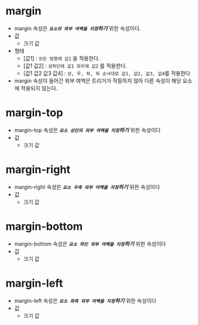 # margin
* margin 속성은 ***`요소의 외부 여백을 지정`하기*** 위한 속성이다.
* 값
    * 크기 값
* 형태
    * [값1] : `모든 방향에 값1` 을 적용한다.
    * [값1 값2] : `상하단에 값1 좌우에 값2` 를 적용한다.
    * [값1 값2 값3 값4] : `상, 우, 하, 좌 순서대로 값1, 값2, 값3, 값4`를 적용한다
* margin 속성이 들어간 외부 여백은 트리거가 작동하지 않아 다른 속성이 해당 요소에 적용되지 않는다.
# margin-top
* margin-top 속성은 ***`요소 상단의 외부 여백을 지정`하기*** 위한 속성이다
* 값
    * 크기 값
# margin-right
* margin-right 속성은 ***`요소 우측 외부 여백을 지정`하기*** 위한 속성이다
* 값
    * 크기 값
# margin-bottom
* margin-bottom 속성은 ***`요소 하단 외부 여백을 지정`하기*** 위한 속성이다
* 값
    * 크기 값
# margin-left
* margin-left 속성은 ***`요소 좌측 외부 여백을 지정`하기*** 위한 속성이다
* 값
    * 크기 값